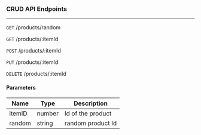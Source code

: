 ### CRUD API Endpoints

---

`GET` /products/random

`GET` /products/:itemId

`POST` /products/:itemId

`PUT` /products/:itemId

`DELETE` /products/:itemId

#### Parameters

| Name   | Type   | Description       |
| ------ | ------ | ----------------- |
| itemID | number | Id of the product |
| random | string | random product Id |
